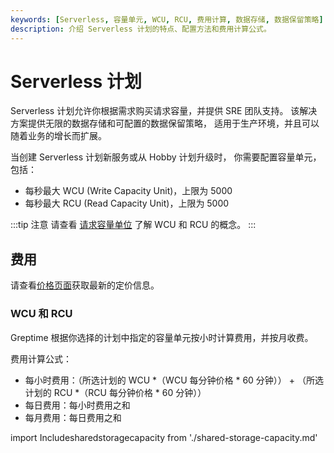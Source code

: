 ```yaml
---
keywords: [Serverless, 容量单元, WCU, RCU, 费用计算, 数据存储, 数据保留策略]
description: 介绍 Serverless 计划的特点、配置方法和费用计算公式。
---
```


# Serverless 计划

Serverless 计划允许你根据需求购买请求容量，并提供 SRE 团队支持。
该解决方案提供无限的数据存储和可配置的数据保留策略，
适用于生产环境，并且可以随着业务的增长而扩展。

当创建 Serverless 计划新服务或从 Hobby 计划升级时，
你需要配置容量单元，包括：

- 每秒最大 WCU (Write Capacity Unit)，上限为 5000
- 每秒最大 RCU (Read Capacity Unit)，上限为 5000

:::tip 注意
请查看 [请求容量单位](request-capacity-unit.md) 了解 WCU 和 RCU 的概念。
:::

## 费用

请查看[价格页面](https://greptime.com/pricing)获取最新的定价信息。

### WCU 和 RCU

Greptime 根据你选择的计划中指定的容量单元按小时计算费用，并按月收费。

费用计算公式：

- 每小时费用：（所选计划的 WCU *（WCU 每分钟价格 * 60 分钟）） + （所选计划的 RCU *（RCU 每分钟价格 * 60 分钟））
- 每日费用：每小时费用之和
- 每月费用：每日费用之和

import Includesharedstoragecapacity from './shared-storage-capacity.md' 

<Includesharedstoragecapacity/>

<!-- ### 优化费用

以下是一些优化费用的建议：

- 选择适当的容量单元以避免为未使用的容量支付过多费用。
- 设置数据保留策略以删除不必要的数据并减少存储费用。 -->
